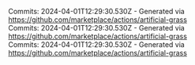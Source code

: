 Commits: 2024-04-01T12:29:30.530Z - Generated via https://github.com/marketplace/actions/artificial-grass
<br>
Commits: 2024-04-01T12:29:30.530Z - Generated via https://github.com/marketplace/actions/artificial-grass
<br>
Commits: 2024-04-01T12:29:30.530Z - Generated via https://github.com/marketplace/actions/artificial-grass
<br>
